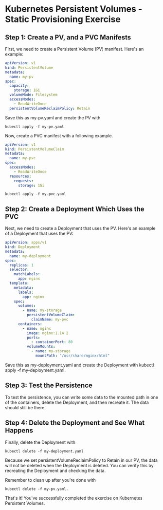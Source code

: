 # Kubernetes Persistent Volumes - Static Provisioning Exercise

## Step 1: Create a PV, and a PVC Manifests

First, we need to create a Persistent Volume (PV) manifest. Here's an example:

```yaml
apiVersion: v1
kind: PersistentVolume
metadata:
  name: my-pv
spec:
  capacity:
    storage: 1Gi
  volumeMode: Filesystem
  accessModes:
    - ReadWriteOnce
  persistentVolumeReclaimPolicy: Retain
```

Save this as my-pv.yaml and create the PV with 

```shell
kubectl apply -f my-pv.yaml
```

Now, create a PVC manifest with a following example.

```yaml
apiVersion: v1
kind: PersistentVolumeClaim
metadata:
  name: my-pvc
spec:
  accessModes:
    - ReadWriteOnce
  resources:
    requests:
      storage: 1Gi
```

```shell
kubectl apply -f my-pvc.yaml
```

## Step 2: Create a Deployment Which Uses the PVC

Next, we need to create a Deployment that uses the PV. Here's an example of a Deployment that uses the PV:

```yaml
apiVersion: apps/v1
kind: Deployment
metadata:
  name: my-deployment
spec:
  replicas: 1
  selector:
    matchLabels:
      app: nginx
  template:
    metadata:
      labels:
        app: nginx
    spec:
      volumes:
        - name: my-storage
          persistentVolumeClaim:
            claimName: my-pvc
      containers:
        - name: nginx
          image: nginx:1.14.2
          ports:
            - containerPort: 80
          volumeMounts:
            - name: my-storage
              mountPath: "/usr/share/nginx/html"
```

Save this as my-deployment.yaml and create the Deployment with kubectl apply -f my-deployment.yaml.

## Step 3: Test the Persistence

To test the persistence, you can write some data to the mounted path in one of the containers, delete the Deployment, and then recreate it. The data should still be there.

## Step 4: Delete the Deployment and See What Happens

Finally, delete the Deployment with 

```shell
kubectl delete -f my-deployment.yaml
```

Because we set persistentVolumeReclaimPolicy to Retain in our PV, the data will not be deleted when the Deployment is deleted. You can verify this by recreating the Deployment and checking the data.

Remember to clean up after you're done with 

```shell
kubectl delete -f my-pv.yaml.
```

That's it! You've successfully completed the exercise on Kubernetes Persistent Volumes.
